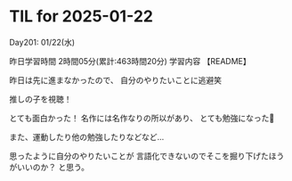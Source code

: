# TIL for 2025-01-22
Day201: 01/22(水)

昨日学習時間 2時間05分(累計:463時間20分)
学習内容 【README】

昨日は先に進まなかったので、
自分のやりたいことに逃避笑

推しの子を視聴！

とても面白かった！
名作には名作なりの所以があり、
とても勉強になった🙏

また、運動したり他の勉強したりなどなど…

思ったように自分のやりたいことが
言語化できないのでそこを掘り下げたほうがいいのか？
と思う。